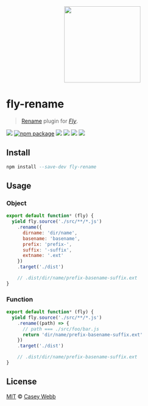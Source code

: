 <div align="center">
  <a href="http://github.com/flyjs/fly">
    <img width=200px  src="https://cloud.githubusercontent.com/assets/8317250/8733685/0be81080-2c40-11e5-98d2-c634f076ccd7.png">
  </a>
</div>

# fly-rename

> [Rename](https://github.com/caseyWebb/fly-rename) plugin for _[Fly][fly]_.

[![][fly-badge]][fly]
[![npm package][npm-ver-link]][releases]
[![][dl-badge]][npm-pkg-link]
[![][travis-badge]][travis-link]
[![][coveralls-badge]][coveralls-link]
[![][mit-badge]][mit]

## Install

```a
npm install --save-dev fly-rename
```

## Usage

### Object
```js
export default function* (fly) {
  yield fly.source('./src/**/*.js')
    .rename({
      dirname: 'dir/name',
      basename: 'basename',
      prefix: 'prefix-',
      suffix: '-suffix',
      extname: '.ext'
    })
    .target('./dist')

    // .dist/dir/name/prefix-basename-suffix.ext
}
```

### Function
```js
export default function* (fly) {
  yield fly.source('./src/**/*.js')
    .rename((path) => {
      // path === ./src/foo/bar.js
      return 'dir/name/prefix-basename-suffix.ext'
    })
    .target('./dist')

    // .dist/dir/name/prefix-basename-suffix.ext
}
```

## License

[MIT][mit] © [Casey Webb][author]


[mit]:          http://opensource.org/licenses/MIT
[author]:       http://github.com/caseyWebb
[releases]:     https://github.com/caseyWebb/fly-rename/releases
[fly]:          https://www.github.com/flyjs/fly
[fly-badge]:    https://img.shields.io/badge/fly-JS-05B3E1.svg?style=flat-square
[mit-badge]:    https://img.shields.io/badge/license-MIT-444444.svg?style=flat-square
[npm-pkg-link]: https://www.npmjs.org/package/fly-rename
[npm-ver-link]: https://img.shields.io/npm/v/fly-rename.svg?style=flat-square
[dl-badge]:     http://img.shields.io/npm/dm/fly-rename.svg?style=flat-square
[travis-link]:  https://travis-ci.org/caseyWebb/fly-rename
[travis-badge]: http://img.shields.io/travis/caseyWebb/fly-rename.svg?style=flat-square
[coveralls-link]:  https://coveralls.io/github/caseyWebb/fly-rename
[coveralls-badge]: http://img.shields.io/coveralls/caseyWebb/fly-rename.svg?style=flat-square

